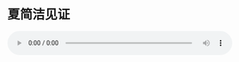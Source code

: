 # 夏简洁见证

<audio style="width: 100%;" preload="false" controls controlslist="nodownload"><source src="//file.simai.life/audio/mp3/old/27527.mp3" type="audio/mpeg">Your browser does not support the audio element.</audio>


